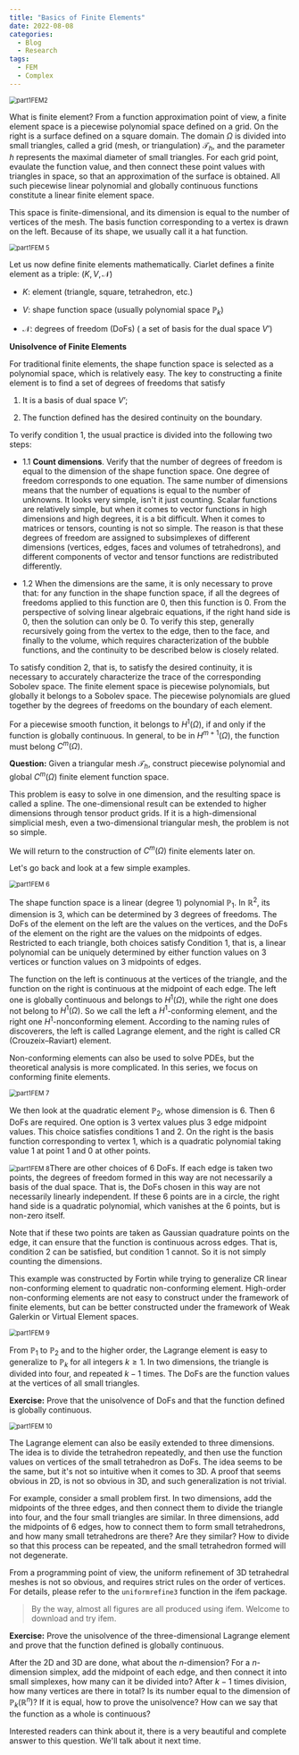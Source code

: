 ```yaml
---
title: "Basics of Finite Elements"
date: 2022-08-08
categories:
  - Blog
  - Research
tags:
  - FEM
  - Complex
---
```


<img src="/Users/longchen1/Dropbox/Math/MathNotes/camtips/assets/images/part1FEM2.png" alt="part1FEM2" style="zoom:80%;" />



What is finite element? From a function approximation point of view, a finite element space is a piecewise polynomial space defined on a grid. On the right is a surface defined on a square domain. The domain $\Omega$ is divided into small triangles, called a grid (mesh, or triangulation) $\mathcal{T}_{h}$, and the parameter $h$ represents the maximal diameter of small triangles. For each grid point, evaulate the function value, and then connect these point values with triangles in space, so that an approximation of the surface is obtained. All such piecewise linear polynomial and globally continuous functions constitute a linear finite element space.

This space is finite-dimensional, and its dimension is equal to the number of vertices of the mesh. The basis function corresponding to a vertex is drawn on the left. Because of its shape, we usually call it a hat function.

<img src="/Users/longchen1/Dropbox/Math/MathNotes/camtips/assets/images/part1FEM 5.png" alt="part1FEM 5" style="zoom:80%;" />

Let us now define finite elements mathematically. Ciarlet defines a finite element as a triple: $(K,V,\mathcal{N})$

-   $K$: element (triangle, square, tetrahedron, etc.)

-   $V$: shape function space (usually polynomial space $\mathbb{P}_{k}$)

-   $\mathcal{N}$: degrees of freedom (DoFs) ( a set of basis for the dual space $V’$)

**Unisolvence of Finite Elements**

For traditional finite elements, the shape function space is selected as a polynomial space, which is relatively easy. The key to constructing a finite element is to find a set of degrees of freedoms that satisfy

1.  It is a basis of dual space $V’$;

2.  The function defined has the desired continuity on the boundary.

To verify condition 1, the usual practice is divided into the following two steps:

-   1.1 **Count dimensions**. Verify that the number of degrees of freedom is equal to the dimension of the shape function space. One degree of freedom corresponds to one equation. The same number of dimensions means that the number of equations is equal to the number of unknowns. It looks very simple, isn't it just counting. Scalar functions are relatively simple, but when it comes to vector functions in high dimensions and high degrees, it is a bit difficult. When it comes to matrices or tensors, counting is not so simple. The reason is that these degrees of freedom are assigned to subsimplexes of different dimensions (vertices, edges, faces and volumes of tetrahedrons), and different components of vector and tensor functions are redistributed differently.

-   1.2 When the dimensions are the same, it is only necessary to prove that: for any function in the shape function space, if all the degrees of freedoms applied to this function are 0, then this function is 0. From the perspective of solving linear algebraic equations, if the right hand side is 0, then the solution can only be 0. To verify this step, generally recursively going from the vertex to the edge, then to the face, and finally to the volume, which requires characterization of the bubble functions, and the continuity to be described below is closely related.

To satisfy condition 2, that is, to satisfy the desired continuity, it is necessary to accurately characterize the trace of the corresponding Sobolev space. The finite element space is piecewise polynomials, but globally it belongs to a Sobolev space. The piecewise polynomials are glued together by the degrees of freedoms on the boundary of each element.

For a piecewise smooth function, it belongs to $H^{1}(\Omega)$, if and only if the function is globally continuous. In general, to be in $H^{m + 1}(\Omega)$, the function must belong $C^{m}(\Omega)$.

**Question:** Given a triangular mesh $\mathcal T_h$, construct piecewise polynomial and global $C^{m}(\Omega)$ finite element function space.

This problem is easy to solve in one dimension, and the resulting space is called a spline. The one-dimensional result can be extended to higher dimensions through tensor product grids. If it is a high-dimensional simplicial mesh, even a two-dimensional triangular mesh, the problem is not so simple. 

We will return to the construction of $C^{m}(\Omega)$ finite elements later on.

Let's go back and look at a few simple examples.

<img src="/Users/longchen1/Dropbox/Math/MathNotes/camtips/assets/images/part1FEM 6.png" alt="part1FEM 6" style="zoom:80%;" />

The shape function space is a linear (degree 1) polynomial $\mathbb{P}_{1}$. In $\mathbb R^2$, its dimension is 3, which can be determined by 3 degrees of freedoms. The DoFs of the element on the left are the values on the vertices, and the DoFs of the element on the right are the values on the midpoints of edges. Restricted to each triangle, both choices satisfy Condition 1, that is, a linear polynomial can be uniquely determined by either function values on 3 vertices or function values on 3 midpoints of edges.

The function on the left is continuous at the vertices of the triangle, and the function on the right is continuous at the midpoint of each edge. The left one is globally continuous and belongs to $H^{1}(\Omega)$, while the right one does not belong to $H^{1}(\Omega)$. So we call the left a $H^{1}$-conforming element, and the right one $H^{1}$-nonconforming element. According to the naming rules of discoverers, the left is called Lagrange element, and the right is called CR (Crouzeix–Raviart) element.

Non-conforming elements can also be used to solve PDEs, but the theoretical analysis is more complicated. In this series, we focus on conforming finite elements.

<img src="/Users/longchen1/Dropbox/Math/MathNotes/camtips/assets/images/part1FEM 7.png" alt="part1FEM 7" style="zoom:80%;" />

We then look at the quadratic element $\mathbb{P}_{2}$, whose dimension is 6. Then 6 DoFs are required. One option is 3 vertex values plus 3 edge midpoint values. This choice satisfies conditions 1 and 2. On the right is the basis function corresponding to vertex 1, which is a quadratic polynomial taking value 1 at point 1 and 0 at other points.

<img src="/Users/longchen1/Dropbox/Math/MathNotes/camtips/assets/images/part1FEM 8.png" alt="part1FEM 8" style="zoom:80%;" />There are other choices of 6 DoFs. If each edge is taken two points, the degrees of freedom formed in this way are not necessarily a basis of the dual space. That is, the DoFs chosen in this way are not necessarily linearly independent. If these 6 points are in a circle, the right hand side is a quadratic polynomial, which vanishes at the 6 points, but is non-zero itself.

Note that if these two points are taken as Gaussian quadrature points on the edge, it can ensure that the function is continuous across edges. That is, condition 2 can be satisfied, but condition 1 cannot. So it is not simply counting the dimensions.

This example was constructed by Fortin while trying to generalize CR linear non-conforming element to quadratic non-conforming element. High-order non-conforming elements are not easy to construct under the framework of finite elements, but can be better constructed under the framework of Weak Galerkin or Virtual Element spaces.

<img src="/Users/longchen1/Dropbox/Math/MathNotes/camtips/assets/images/part1FEM 9.png" alt="part1FEM 9" style="zoom:80%;" />

From $\mathbb P_1$ to $\mathbb P_2$ and to the higher order, the Lagrange element is easy to generalize to $\mathbb{P}_{k}$ for all integers $k\geq 1$. In two dimensions, the triangle is divided into four, and repeated $k-1$ times. The DoFs are the function values at the vertices of all small triangles.

**Exercise:** Prove that the unisolvence of DoFs and that the function defined is globally continuous.

<img src="/Users/longchen1/Dropbox/Math/MathNotes/camtips/assets/images/part1FEM 10.png" alt="part1FEM 10" style="zoom:80%;" />

The Lagrange element can also be easily extended to three dimensions. The idea is to divide the tetrahedron repeatedly, and then use the function values on vertices of the small tetrahedron as DoFs. The idea seems to be the same, but it's not so intuitive when it comes to 3D. A proof that seems obvious in 2D, is not so obvious in 3D, and such generalization is not trivial.

For example, consider a small problem first. In two dimensions, add the midpoints of the three edges, and then connect them to divide the triangle into four, and the four small triangles are similar. In three dimensions, add the midpoints of 6 edges, how to connect them to form small tetrahedrons, and how many small tetrahedrons are there? Are they similar? How to divide so that this process can be repeated, and the small tetrahedron formed will not degenerate.

From a programming point of view, the uniform refinement of 3D tetrahedral meshes is not so obvious, and requires strict rules on the order of vertices. For details, please refer to the `uniformrefine3` function in the ifem package.

> By the way, almost all figures are all produced using ifem. Welcome to download and try ifem.

**Exercise:** Prove the unisolvence of the three-dimensional Lagrange element and prove that the function defined is globally continuous.

After the 2D and 3D are done, what about the $n$-dimension? For a $n$-dimension simplex, add the midpoint of each edge, and then connect it into small simplexes, how many can it be divided into? After $k-1$ times  division, how many vertices are there in total? Is its number equal to the dimension of $\mathbb{P}_{k}(\mathbb{R}^{n})$? If it is equal, how to prove the unisolvence? How can we say that the function as a whole is continuous?

Interested readers can think about it, there is a very beautiful and complete answer to this question. We'll talk about it next time.
